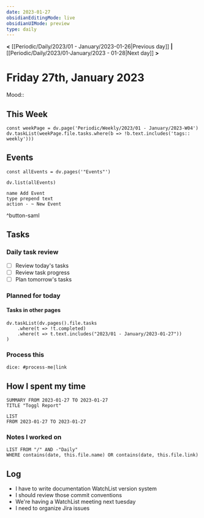 ```yaml
---
date: 2023-01-27
obsidianEditingMode: live
obsidianUIMode: preview
type: daily
---
```


**<** [[Periodic/Daily/2023/01 - January/2023-01-26|Previous day]] **|** [[Periodic/Daily/2023/01-January/2023 - 01-28|Next day]] **>**

# Friday 27th, January 2023

Mood:: 

## This Week

```dataviewjs
const weekPage = dv.page('Periodic/Weekly/2023/01 - January/2023-W04')
dv.taskList(weekPage.file.tasks.where(b => !b.text.includes('tags:: weekly')))
```

## Events

```dataviewjs
const allEvents = dv.pages('"Events"')

dv.list(allEvents)
```

```button
name Add Event
type prepend text
action - ~ New Event
```
^button-saml

## Tasks

### Daily task review
- [ ] Review today's tasks
- [ ] Review task progress
- [ ] Plan tomorrow's tasks

### Planned for today

#### Tasks in other pages
```dataviewjs
dv.taskList(dv.pages().file.tasks
	.where(t => !t.completed)
	.where(t => t.text.includes("2023/01 - January/2023-01-27"))
)
```

### Process this
`dice: #process-me|link`

## How I spent my time

```toggl
SUMMARY FROM 2023-01-27 TO 2023-01-27
TITLE "Toggl Report"
```

```toggl
LIST
FROM 2023-01-27 TO 2023-01-27
```

### Notes I worked on

```dataview
LIST FROM "/" AND -"Daily"
WHERE contains(date, this.file.name) OR contains(date, this.file.link)
```

## Log
- I have to write documentation WatchList version system
- I should review those commit conventions
- We're having a WatchList meeting next tuesday
- I need to organize Jira issues
